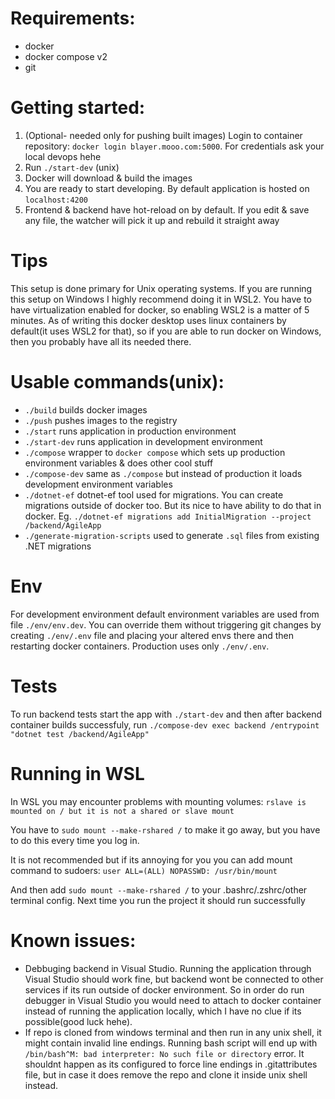 # Requirements:
- docker
- docker compose v2
- git

# Getting started:
1. (Optional- needed only for pushing built images) Login to container repository:
`docker login blayer.mooo.com:5000`.
For credentials ask your local devops hehe
2. Run `./start-dev` (unix)
3. Docker will download & build the images
4. You are ready to start developing. By default application is hosted on `localhost:4200`
5. Frontend & backend have hot-reload on by default. If you edit & save any file, the watcher will pick it up and rebuild it straight away

# Tips
This setup is done primary for Unix operating systems. If you are running this setup on Windows I highly recommend doing it in WSL2. You have to have virtualization enabled for docker, so enabling WSL2 is a matter of 5 minutes. As of writing this docker desktop uses linux containers by default(it uses WSL2 for that), so if you are able to run docker on Windows, then you probably have all its needed there.

# Usable commands(unix):
- `./build` builds docker images
- `./push` pushes images to the registry
- `./start` runs application in production environment
- `./start-dev` runs application in development environment
- `./compose` wrapper to `docker compose` which sets up production environment variables & does other cool stuff
- `./compose-dev` same as `./compose` but instead of production it loads development environment variables
- `./dotnet-ef` dotnet-ef tool used for migrations. You can create migrations outside of docker too. But its nice to have ability to do that in docker. Eg. `./dotnet-ef migrations add InitialMigration --project /backend/AgileApp`
- `./generate-migration-scripts` used to generate `.sql` files from existing .NET migrations

# Env
For development environment default environment variables are used from file `./env/env.dev`. You can override them without triggering git changes by creating `./env/.env` file and placing your altered envs there and then restarting docker containers.
Production uses only `./env/.env`.

# Tests
To run backend tests start the app with `./start-dev` and then after backend container builds successfuly, run `./compose-dev exec backend /entrypoint "dotnet test /backend/AgileApp"`

# Running in WSL
In WSL you may encounter problems with mounting volumes: `rslave is mounted on / but it is not a shared or slave mount`

You have to `sudo mount --make-rshared /` to make it go away, but you have to do this every time you log in.

It is not recommended but if its annoying for you you can add mount command to sudoers:
`user ALL=(ALL) NOPASSWD: /usr/bin/mount`

And then add `sudo mount --make-rshared /` to your .bashrc/.zshrc/other terminal config. Next time you run the project it should run successfully

# Known issues:
- Debbuging backend in Visual Studio. Running the application through Visual Studio should work fine, but backend wont be connected to other services if its run outside of docker environment. So in order do run debugger in Visual Studio you would need to attach to docker container instead of running the application locally, which I have no clue if its possible(good luck hehe).
- If repo is cloned from windows terminal and then run in any unix shell, it might contain invalid line endings. Running bash script will end up with `/bin/bash^M: bad interpreter: No such file or directory` error. It shouldnt happen as its configured to force line endings in .gitattributes file, but in case it does remove the repo and clone it inside unix shell instead.